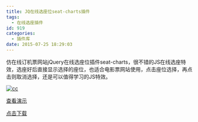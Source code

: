 ```yaml
---
title: JQ在线选座位seat-charts插件
tags:
  - 在线选座插件
id: 919
categories:
  - 插件库
date: 2015-07-25 18:29:03
---
```


仿在线订机票网站jQuery在线选座位插件seat-charts，很不错的JS在线选座特效，选座好后直接显示选择的座位，也适合电影票网站使用，点击座位选择，再点击则取消选择，还是可以值得学习的JS特效。

[![cc](http://www.npm8.com/wp-content/uploads/2015/07/cc.png)](http://www.npm8.com/wp-content/uploads/2015/07/cc.png)

[查看演示](http://demo.grycheng.com/case/seat-charts/)

[点击下载](http://www.npm8.com/wp-content/uploads/2015/07/seat-charts.zip)
&nbsp;
&nbsp;